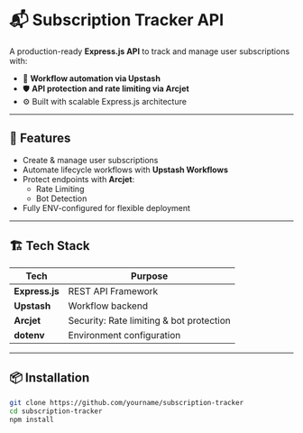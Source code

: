# 📬 Subscription Tracker API

A production-ready **Express.js API** to track and manage user subscriptions with:
- 🔄 **Workflow automation via Upstash**
- 🛡 **API protection and rate limiting via Arcjet**
- ⚙️ Built with scalable Express.js architecture

---

## 🚀 Features

- Create & manage user subscriptions
- Automate lifecycle workflows with **Upstash Workflows**
- Protect endpoints with **Arcjet**:
  - Rate Limiting
  - Bot Detection
- Fully ENV-configured for flexible deployment

---

## 🏗 Tech Stack

| Tech      | Purpose                         |
|-----------|----------------------------------|
| **Express.js** | REST API Framework             |
| **Upstash** | Workflow backend |
| **Arcjet**   | Security: Rate limiting & bot protection |
| **dotenv**   | Environment configuration       |

---

## 📦 Installation

```bash
git clone https://github.com/yourname/subscription-tracker
cd subscription-tracker
npm install
